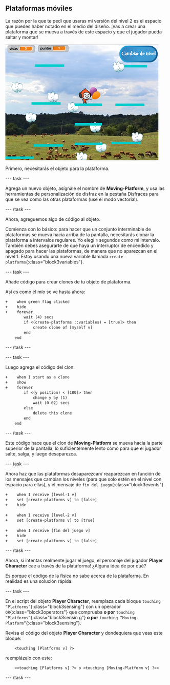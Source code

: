## Plataformas móviles

La razón por la que te pedí que usaras mi versión del nivel 2 es el espacio que puedes haber notado en el medio del diseño. ¡Vas a crear una plataforma que se mueva a través de este espacio y que el jugador pueda saltar y montar!

![Otro nivel con diferentes plataformas](images/movingPlatforms.png)

Primero, necesitarás el objeto para la plataforma.

--- task ---

Agrega un nuevo objeto, asígnale el nombre de **Moving-Platform**, y usa las herramientas de personalización de disfraz en la pestaña Disfraces para que se vea como las otras plataformas \(use el modo vectorial\).

--- /task ---

Ahora, agreguemos algo de código al objeto.

Comienza con lo básico: para hacer que un conjunto interminable de plataformas se mueva hacia arriba de la pantalla, necesitarás clonar la plataforma a intervalos regulares. Yo elegí `4` segundos como mi intervalo. También debes asegurarte de que haya un interruptor de encendido y apagado para hacer las plataformas, de manera que no aparezcan en el nivel 1. Estoy usando una nueva variable llamada `create-platforms`{:class="block3variables"}.

--- task ---

Añade código para crear clones de tu objeto de plataforma.

Así es como el mío se ve hasta ahora:

```blocks3
+    when green flag clicked
+    hide
+    forever
        wait (4) secs
        if <(create-platforms ::variables) = [true]> then
            create clone of [myself v]
        end
    end
```

--- /task ---

--- task ---

Luego agrega el código del clon:

```blocks3
+    when I start as a clone
+    show
+    forever
        if <(y position) < [180]> then
            change y by (1)
            wait (0.02) secs
        else
            delete this clone
        end
    end
```

--- /task ---

Este código hace que el clon de **Moving-Platform** se mueva hacia la parte superior de la pantalla, lo suficientemente lento como para que el jugador salte, salga, y luego desaparezca.

--- task ---

Ahora haz que las plataformas desaparezcan/ reaparezcan en función de los mensajes que cambian los niveles (para que solo estén en el nivel con espacio para ellas), y el mensaje de `fin del juego`{:class="block3events"}.

```blocks3
+    when I receive [level-1 v]
+    set [create-platforms v] to [false]
+    hide

+    when I receive [level-2 v]
+    set [create-platforms v] to [true]

+    when I receive [fin del juego v]
+    hide
+    set [create-platforms v] to [false]
```

--- /task ---

Ahora, si intentas realmente jugar el juego, el personaje del jugador **Player Character** cae a través de la plataforma! ¿Alguna idea de por qué?

Es porque el código de la física no sabe acerca de la plataforma. En realidad es una solución rápida:

--- task ---

En el script del objeto  **Player Character**, reemplaza cada bloque `touching “Platforms”`{:class="block3sensing"} con un operador `OR`{:class="block3operators"} que comprueba **o por** `touching “Platforms”`{:class="block3sensin g"}  **o por** `touching “Moving-Platform”`{:class="block3sensing"}.

Revisa el código del objeto **Player Character** y dondequiera que veas este bloque:

```blocks3
    <touching [Platforms v] ?>
```

reemplázalo con este:

```blocks3
    <<touching [Platforms v] ?> o <touching [Moving-Platform v] ?>>
```

--- /task ---
